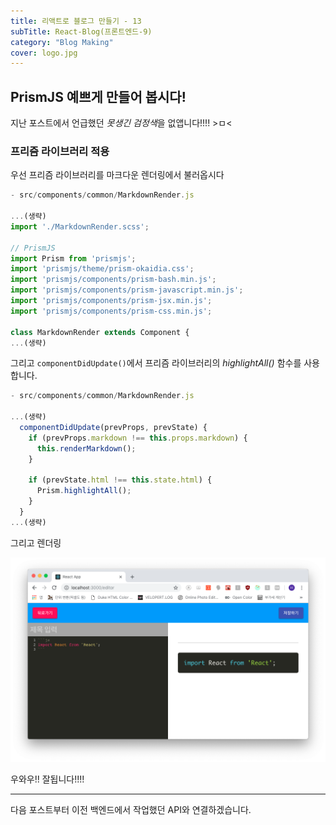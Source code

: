 ```yaml
---
title: 리액트로 블로그 만들기 - 13
subTitle: React-Blog(프론트엔드-9)
category: "Blog Making"
cover: logo.jpg
---
```


## PrismJS 예쁘게 만들어 봅시다!
지난 포스트에서 언급했던 *못생긴 검정색*을 없앱니다!!!! >ㅁ<

### 프리즘 라이브러리 적용
우선 프리즘 라이브러리를 마크다운 렌더링에서 불러옵시다

```js
- src/components/common/MarkdownRender.js

...(생략)
import './MarkdownRender.scss';

// PrismJS
import Prism from 'prismjs';
import 'prismjs/theme/prism-okaidia.css';
import 'prismjs/components/prism-bash.min.js';
import 'prismjs/components/prism-javascript.min.js';
import 'prismjs/components/prism-jsx.min.js';
import 'prismjs/components/prism-css.min.js';

class MarkdownRender extends Component {
...(생략)
```

그리고 `componentDidUpdate()`에서 프리즘 라이브러리의 *highlightAll()* 함수를
사용합니다.

```js
- src/components/common/MarkdownRender.js

...(생략)
  componentDidUpdate(prevProps, prevState) {
    if (prevProps.markdown !== this.props.markdown) {
      this.renderMarkdown();
    }

    if (prevState.html !== this.state.html) {
      Prism.highlightAll();
    }
  }
...(생략)
```

그리고 렌더링

![Browser1](./browser1.png)

우와우!! 잘됩니다!!!!

***

다음 포스트부터 이전 백엔드에서 작업했던 API와 연결하겠습니다.